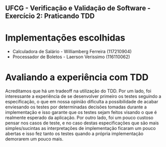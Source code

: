 ## UFCG - Verificação e Validação de Software - Exercício 2: Praticando TDD

# Implementações escolhidas
- Calculadora de Salário - Williamberg Ferreira (117210904)
- Processador de Boletos - Laerson Verissimo (116110062)

# Avaliando a experiência com TDD
Acreditamos que há um tradeoff na utilização do TDD. Por um lado, foi interessante a experiência de se desenvolver primeiro os testes seguindo a especificação, o que em nossa opinião dificulta a possibilidade de acabar enviesando 
os testes por determinadas decisões tomadas durante a implementação e isso garante que os testes sejam feitos visando o que é realmente esperado da aplicação. Por outro lado, foi um pouco custoso pensar nos casos de teste, e no caso destas especificações que são mais simples/sucintas as interpretações de implementação ficaram um pouco abertas e isso fez tanto os testes quando a própria implementação demorarem um pouco mais.

